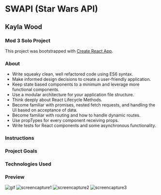 # SWAPI (Star Wars API)
## Kayla Wood
### Mod 3 Solo Project
This project was bootstrapped with [Create React App](https://github.com/facebook/create-react-app).

### About
- Write squeaky clean, well refactored code using ES6 syntax.
- Make informed design decisions to create a user-friendly application.
- Keep state based components to a minimum and leverage more functional components.
- Use a modular architecture for your application file structure.
- Think deeply about React Lifecycle Methods.
- Become familiar with promises, nested fetch requests, and handling the UI based on acceptance of data.
- Become familiar with routing and how to handle dynamic routes.
- Use propTypes for every component receiving props.
- Write tests for React components and some asynchronous functionality.

### Instructions


### Project Goals


### Technologies Used


### Preview
![gif](https://media.giphy.com/media/l4AImCVPAlNswdT4M6/giphy.gif)
![screencapture1](https://user-images.githubusercontent.com/51416773/70565292-0183c280-1b4f-11ea-95c1-f6628ddcc922.png)
![screencapture2](https://user-images.githubusercontent.com/51416773/70565288-fe88d200-1b4e-11ea-8c13-9726a91069fe.png)
![screencapture3](https://user-images.githubusercontent.com/51416773/70565300-047eb300-1b4f-11ea-8764-0b8057a39ba7.png)


